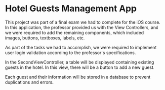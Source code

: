 <H1>Hotel Guests Management App</H1>
<p>This project was part of a final exam we had to complete for the iOS course. In this application, the professor provided us with the View Controllers, and we were required to add the remaining components, which included images, buttons, textboxes, labels, etc.</p>
<p>As part of the tasks we had to accomplish, we were required to implement user login validation according to the professor's specifications.</p>
<p>In the SecondViewController, a table will be displayed containing existing guests in the hotel. In this view, there will be a button to add a new guest.</p>
<p>Each guest and their information will be stored in a database to prevent duplications and errors.</p>
<p></p>
 

